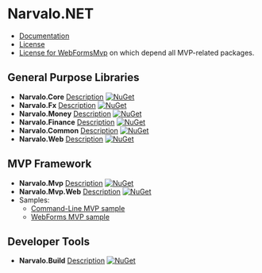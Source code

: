 Narvalo.NET
===========

- [Documentation](https://github.com/chtoucas/Narvalo.NET/tree/master/docs)
- [License](https://github.com/chtoucas/Narvalo.NET/tree/master/LICENSE.txt)
- [License for WebFormsMvp](https://github.com/chtoucas/Narvalo.NET/tree/master/LICENSE-WebFormsMvp.txt)
  on which depend all MVP-related packages.

## General Purpose Libraries
- **Narvalo.Core** [Description](https://github.com/chtoucas/Narvalo.NET/tree/master/src/Narvalo.Core/)
  [![NuGet](https://img.shields.io/nuget/v/Narvalo.Core.svg)](https://www.nuget.org/packages/Narvalo.Core/)
- **Narvalo.Fx** [Description](https://github.com/chtoucas/Narvalo.NET/tree/master/src/Narvalo.Fx/)
  [![NuGet](https://img.shields.io/nuget/v/Narvalo.Fx.svg)](https://www.nuget.org/packages/Narvalo.Fx/)
- **Narvalo.Money** [Description](https://github.com/chtoucas/Narvalo.NET/tree/master/src/Narvalo.Money/)
  [![NuGet](https://img.shields.io/nuget/v/Narvalo.Money.svg)](https://www.nuget.org/packages/Narvalo.Money/)
- **Narvalo.Finance** [Description](https://github.com/chtoucas/Narvalo.NET/tree/master/src/Narvalo.Finance/)
  [![NuGet](https://img.shields.io/nuget/v/Narvalo.Finance.svg)](https://www.nuget.org/packages/Narvalo.Finance/)
- **Narvalo.Common** [Description](https://github.com/chtoucas/Narvalo.NET/tree/master/src/Narvalo.Common/)
  [![NuGet](https://img.shields.io/nuget/v/Narvalo.Common.svg)](https://www.nuget.org/packages/Narvalo.Common/)
- **Narvalo.Web** [Description](https://github.com/chtoucas/Narvalo.NET/tree/master/src/Narvalo.Web/)
  [![NuGet](https://img.shields.io/nuget/v/Narvalo.Web.svg)](https://www.nuget.org/packages/Narvalo.Web/)

## MVP Framework
- **Narvalo.Mvp** [Description](https://github.com/chtoucas/Narvalo.NET/tree/master/src/Narvalo.Mvp/)
  [![NuGet](https://img.shields.io/nuget/v/Narvalo.Mvp.svg)](https://www.nuget.org/packages/Narvalo.Mvp/)
- **Narvalo.Mvp.Web** [Description](https://github.com/chtoucas/Narvalo.NET/tree/master/src/Narvalo.Mvp.Web/)
  [![NuGet](https://img.shields.io/nuget/v/Narvalo.Mvp.Web.svg)](https://www.nuget.org/packages/Narvalo.Mvp.Web/)
- Samples:
  * [Command-Line MVP sample](https://github.com/chtoucas/Narvalo.NET/tree/master/samples/MvpCommandLine)
  * [WebForms MVP sample](https://github.com/chtoucas/Narvalo.NET/tree/master/samples/MvpWebForms)

## Developer Tools
- **Narvalo.Build** [Description](https://github.com/chtoucas/Narvalo.NET/tree/master/src/Narvalo.Build/)
  [![NuGet](https://img.shields.io/nuget/v/Narvalo.Build.svg)](https://www.nuget.org/packages/Narvalo.Build/)
